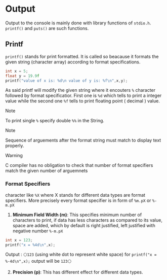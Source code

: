 # Output

Output to the console is mainly done with library functions of `stdio.h`. 
`printf()` and `puts()` are such functions.


## Printf
`printf()` stands for print formatted. It is called so beacause it formats the given string (character array) according to format specifications. 

```c
int x = 5;
float y = 19.9f
printf("value of x is: %d\n value of y is: %f\n",x,y);
```

As said printf will modify the given string where it encouters `%` character followed by format specificatior. First one is `%d` which tells to print a integer value while the second one `%f` tells to print floating point ( decimal ) value.

>[!NOTE]
>To print single `%`  specify double `%%` in the String.

>[!NOTE]
>Sequence of arguements after the format string must match to display text properly.

>[!WARNING]
>C compiler has no obligation to check that number of format specifiers  match the given number of arguemnets

### Format Specifiers

character like `%X` where X stands for different data types are format specifiers. 
More precisely every format specifier is in form of `%m.pX` or `%-m.pX` 

1. **Minimum Field Width (m)**: This specifies minimum number of characters to print, if data has less characters as compared to its value, space are added, which by default is right justified, left justified with negative number `%-m.pX` 

```c
int x = 123;
printf("x = %4d\n",x);
```
Output : `⚪123` (using white dot to represent white space)
for `printf("x = %-4d\n",x);` output will be `123⚪`


2. **Precision (p)**: This has different effect for different data types.
